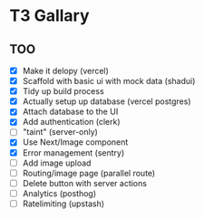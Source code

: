 # T3 Gallary

## TOO

- [x] Make it delopy (vercel)
- [x] Scaffold with basic ui with mock data (shadui)
- [x] Tidy up build process
- [x] Actually setup up database (vercel postgres)
- [x] Attach database to the UI
- [x] Add authentication (clerk)
- [ ] "taint" (server-only)
- [x] Use Next/Image component
- [x] Error management (sentry)
- [ ] Add image upload
- [ ] Routing/image page (parallel route)
- [ ] Delete button with server actions
- [ ] Analytics (posthog)
- [ ] Ratelimiting (upstash)
